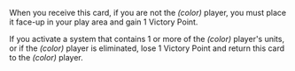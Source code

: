 When you receive this card, if you are not the _(color)_ player, you must place it face-up in your play area and gain 1 Victory Point. 

If you activate a system that contains 1 or more of the _(color)_ player's units, or if the _(color)_ player is eliminated, lose 1 Victory Point and return this card to the _(color)_ player.